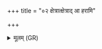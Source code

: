 +++
title = "०२ क्षेत्रात्क्षेत्राद् आ हरामि"

+++
<details><summary>मूलम् (GR)</summary>

क्षेत्रात्क्षेत्राद् आ हरामि  
स्फातिं सर्वां शचीपते ।  
त्वयाहं वृत्रहन् प्रत्तम्  
आ हरामि गृहाँ उप ॥
</details>